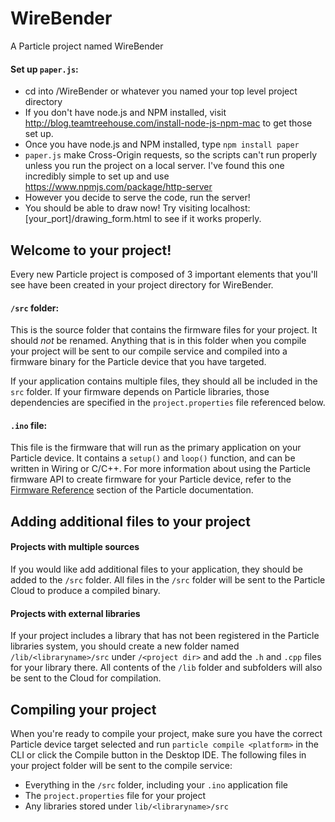 # WireBender

A Particle project named WireBender

#### Set up ```paper.js```:
- cd into /WireBender or whatever you named your top level project directory
- If you don't have node.js and NPM installed, visit http://blog.teamtreehouse.com/install-node-js-npm-mac to get those set up.
- Once you have node.js and NPM installed, type ```npm install paper```
- ```paper.js``` make Cross-Origin requests, so the scripts can't run properly unless you run the project on a local server. I've found this one incredibly simple to set up and use https://www.npmjs.com/package/http-server
- However you decide to serve the code, run the server!
- You should be able to draw now! Try visiting localhost:[your_port]/drawing_form.html to see if it works properly.

## Welcome to your project!

Every new Particle project is composed of 3 important elements that you'll see have been created in your project directory for WireBender.

#### ```/src``` folder:  
This is the source folder that contains the firmware files for your project. It should *not* be renamed. 
Anything that is in this folder when you compile your project will be sent to our compile service and compiled into a firmware binary for the Particle device that you have targeted.

If your application contains multiple files, they should all be included in the `src` folder. If your firmware depends on Particle libraries, those dependencies are specified in the `project.properties` file referenced below.

#### ```.ino``` file:
This file is the firmware that will run as the primary application on your Particle device. It contains a `setup()` and `loop()` function, and can be written in Wiring or C/C++. For more information about using the Particle firmware API to create firmware for your Particle device, refer to the [Firmware Reference](https://docs.particle.io/reference/firmware/) section of the Particle documentation.

## Adding additional files to your project

#### Projects with multiple sources
If you would like add additional files to your application, they should be added to the `/src` folder. All files in the `/src` folder will be sent to the Particle Cloud to produce a compiled binary.

#### Projects with external libraries
If your project includes a library that has not been registered in the Particle libraries system, you should create a new folder named `/lib/<libraryname>/src` under `/<project dir>` and add the `.h` and `.cpp` files for your library there. All contents of the `/lib` folder and subfolders will also be sent to the Cloud for compilation.

## Compiling your project

When you're ready to compile your project, make sure you have the correct Particle device target selected and run `particle compile <platform>` in the CLI or click the Compile button in the Desktop IDE. The following files in your project folder will be sent to the compile service:

- Everything in the `/src` folder, including your `.ino` application file
- The `project.properties` file for your project
- Any libraries stored under `lib/<libraryname>/src`
